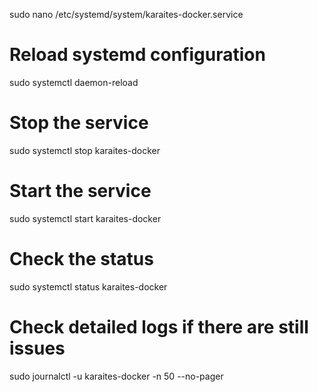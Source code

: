 sudo nano /etc/systemd/system/karaites-docker.service

# Reload systemd configuration
sudo systemctl daemon-reload

# Stop the service
sudo systemctl stop karaites-docker

# Start the service
sudo systemctl start karaites-docker

# Check the status
sudo systemctl status karaites-docker

# Check detailed logs if there are still issues
sudo journalctl -u karaites-docker -n 50 --no-pager